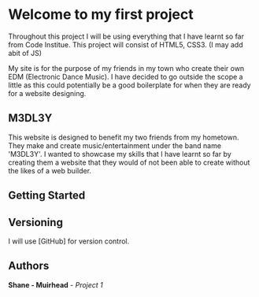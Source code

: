 # Welcome to my first project

Throughout this project I will be using everything that I have learnt so far from Code Institue. This project will consist of HTML5, CSS3. (I may add abit of JS)

My site is for the purpose of my friends in my town who create their own EDM (Electronic Dance Music). I have decided to go outside the scope a little 
as this could potentially be a good boilerplate for when they are ready for a website designing.

## M3DL3Y

This website is designed to benefit my two friends from my hometown. They make and create music/entertainment under the band name 'M3DL3Y'. I wanted to showcase my 
skills that I have learnt so far by creating them a website that they would of not been able to create without the likes of a web builder. 

## Getting Started


## Versioning

I will use [GitHub] for version control.

## Authors

**Shane - Muirhead** - *Project 1* 
